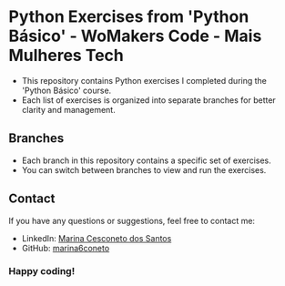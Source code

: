# Python Exercises from 'Python Básico' - WoMakers Code - Mais Mulheres Tech

- This repository contains Python exercises I completed during the 'Python Básico' course.
- Each list of exercises is organized into separate branches for better clarity and management.

## Branches

- Each branch in this repository contains a specific set of exercises.
- You can switch between branches to view and run the exercises. 

## Contact

If you have any questions or suggestions, feel free to contact me:

- LinkedIn: [Marina Cesconeto dos Santos](https://www.linkedin.com/in/marina-cesconeto-dos-santos-a17563216/)
- GitHub: [marina6coneto](https://github.com/marina6coneto)

### Happy coding!
